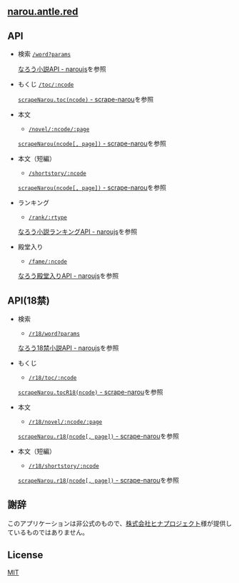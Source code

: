 [narou.antle.red](http://narou.antle.red/)
---

API
---
* 検索 [`/word?params`](http://narou.antle.red/)

  [なろう小説API - naroujs](https://github.com/59naga/naroujs/blob/master/README.md#%E3%81%AA%E3%82%8D%E3%81%86%E5%B0%8F%E8%AA%ACapi)を参照

* もくじ [`/toc/:ncode`](http://narou.antle.red/toc/N9669BK)

  [`scrapeNarou.toc(ncode)` - scrape-narou](https://github.com/59naga/scrape-narou#api)を参照

* 本文
  * [`/novel/:ncode/:page`](http://narou.antle.red/novel/N9669BK/1)

  [`scrapeNarou(ncode[, page])` - scrape-narou](https://github.com/59naga/scrape-narou#api)を参照

* 本文（短編）
  * [`/shortstory/:ncode`](http://narou.antle.red/shortstory/n1354ck)

  [`scrapeNarou(ncode[, page])` - scrape-narou](https://github.com/59naga/scrape-narou#api)を参照

* ランキング
  * [`/rank/:rtype`](http://narou.antle.red/rank/20130501-m)

  [なろう小説ランキングAPI - naroujs](https://github.com/59naga/naroujs/blob/master/README.md#%E3%81%AA%E3%82%8D%E3%81%86%E5%B0%8F%E8%AA%AC%E3%83%A9%E3%83%B3%E3%82%AD%E3%83%B3%E3%82%B0api)を参照

* 殿堂入り
  * [`/fame/:ncode`](http://narou.antle.red/fame/N9669BK)

  [なろう殿堂入りAPI - naroujs](https://github.com/59naga/naroujs/blob/master/README.md#%E3%81%AA%E3%82%8D%E3%81%86%E6%AE%BF%E5%A0%82%E5%85%A5%E3%82%8Aapi)を参照

API(18禁)
---
* 検索
  * [`/r18/word?params`](http://narou.antle.red/r18/%E3%82%AD%E3%83%BC%E3%82%B9%E3%83%BB%E3%83%96%E3%83%AD%E3%83%83%E3%82%AF%E3%83%8F%E3%82%A6%E3%83%B3%E3%83%89)

  [なろう18禁小説API - naroujs](https://github.com/59naga/naroujs/blob/master/README.md#%E3%81%AA%E3%82%8D%E3%81%8618%E7%A6%81%E5%B0%8F%E8%AA%ACapi)を参照

* もくじ
  * [`/r18/toc/:ncode`](http://narou.antle.red/r18/toc/n7663ct)

  [`scrapeNarou.tocR18(ncode)` - scrape-narou](https://github.com/59naga/scrape-narou#api)を参照

* 本文
  * [`/r18/novel/:ncode/:page`](http://narou.antle.red/r18/novel/n7663ct/1)

  [`scrapeNarou.r18(ncode[, page])` - scrape-narou](https://github.com/59naga/scrape-narou#api)を参照

* 本文（短編）
  * [`/r18/shortstory/:ncode`](http://narou.antle.red/r18/shortstory/N6823CH)

  [`scrapeNarou.r18(ncode[, page])` - scrape-narou](https://github.com/59naga/scrape-narou#api)を参照

謝辞
---
このアプリケーションは非公式のもので、[株式会社ヒナプロジェクト](http://hinaproject.co.jp/)様が提供しているものではありません。

License
---
[MIT](http://59naga.mit-license.org/)
